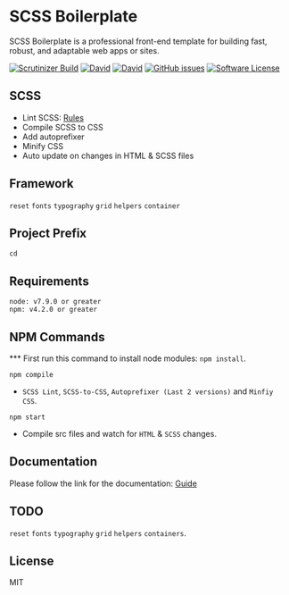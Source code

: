# SCSS Boilerplate
SCSS Boilerplate is a professional front-end template for building fast, robust, and adaptable web apps or sites.

[![Scrutinizer Build](https://img.shields.io/scrutinizer/build/g/filp/whoops.svg)](https://github.com/imransilvake/SCSS-Boilerplate/)
[![David](https://img.shields.io/david/expressjs/express.svg)](https://github.com/imransilvake/SCSS-Boilerplate)
[![David](https://img.shields.io/david/dev/expressjs/express.svg)](https://github.com/imransilvake/SCSS-Boilerplate)
[![GitHub issues](https://img.shields.io/github/issues/imransilvake/SCSS-Boilerplate.svg)](https://github.com/imransilvake/SCSS-Boilerplate/issues)
[![Software License](https://img.shields.io/badge/license-MIT-blue.svg)](LICENSE)


## SCSS
  - Lint SCSS: [Rules](https://stylelint.io/user-guide/rules/)
  - Compile SCSS to CSS
  - Add autoprefixer
  - Minify CSS
  - Auto update on changes in HTML & SCSS files
  
  
## Framework
`reset` `fonts` `typography` `grid` `helpers` `container`


## Project Prefix
`cd`


## Requirements
```
node: v7.9.0 or greater
npm: v4.2.0 or greater
```

## NPM Commands
*** First run this command to install node modules: `npm install`.

`npm compile`
  - `SCSS Lint`, `SCSS-to-CSS`, `Autoprefixer (Last 2 versions)` and `Minfiy CSS`.

`npm start`
  - Compile src files and watch for `HTML` & `SCSS` changes.


## Documentation
Please follow the link for the documentation: [Guide](GUIDE)


## TODO
`reset` `fonts` `typography` `grid` `helpers` `containers`.


## License
MIT
